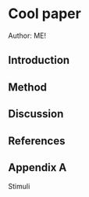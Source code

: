 # Cool paper
Author: ME!

## Introduction

## Method

## Discussion

## References

## Appendix A
Stimuli
